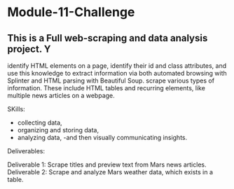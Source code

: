 # Module-11-Challenge

This is a Full web-scraping and data analysis project. Y
-
 identify HTML elements on a page, identify their id and class attributes, and use this knowledge to extract information via both automated browsing with Splinter and HTML parsing with Beautiful Soup. 
 scrape various types of information. These include HTML tables and recurring elements, like multiple news articles on a webpage.

SKills:
- collecting data, 
- organizing and storing data, 
- analyzing data, 
 -and then visually communicating insights.

Deliverables:

Deliverable 1: Scrape titles and preview text from Mars news articles.
Deliverable 2: Scrape and analyze Mars weather data, which exists in a table.